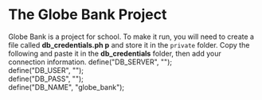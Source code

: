  # The Globe Bank Project
Globe Bank is a project for school. To make it run, you will need to create a file called **db_credentials.ph
p** and store it in the `private` folder. Copy the following and paste it
 in the **db_credentials** folder, then add your connection information.
define("DB_SERVER", "");\
define("DB_USER", "");\
define("DB_PASS", "");\
define("DB_NAME", "globe_bank");
